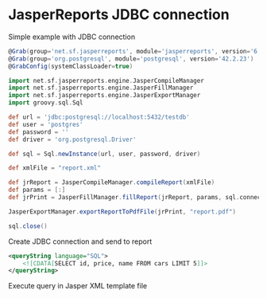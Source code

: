 # JasperReports JDBC connection

Simple example with JDBC connection  

```groovy
@Grab(group='net.sf.jasperreports', module='jasperreports', version='6.20.1')
@Grab(group='org.postgresql', module='postgresql', version='42.2.23')
@GrabConfig(systemClassLoader=true)

import net.sf.jasperreports.engine.JasperCompileManager
import net.sf.jasperreports.engine.JasperFillManager
import net.sf.jasperreports.engine.JasperExportManager
import groovy.sql.Sql

def url = 'jdbc:postgresql://localhost:5432/testdb'
def user = 'postgres'
def password = ''
def driver = 'org.postgresql.Driver'

def sql = Sql.newInstance(url, user, password, driver)

def xmlFile = "report.xml"

def jrReport = JasperCompileManager.compileReport(xmlFile)
def params = [:]
def jrPrint = JasperFillManager.fillReport(jrReport, params, sql.connection)

JasperExportManager.exportReportToPdfFile(jrPrint, "report.pdf")

sql.close()
```

Create JDBC connection  and send to report  

```xml
<queryString language="SQL">
    <![CDATA[SELECT id, price, name FROM cars LIMIT 5]]>
</queryString>
```

Execute query in Jasper XML template file  

